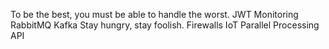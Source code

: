 To be the best, you must be able to handle the worst. JWT Monitoring RabbitMQ Kafka Stay hungry, stay foolish. Firewalls IoT Parallel Processing API

